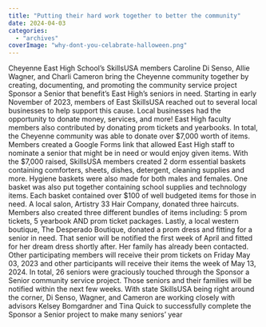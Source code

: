 ```yaml
---
title: "Putting their hard work together to better the community"
date: 2024-04-03
categories: 
  - "archives"
coverImage: "why-dont-you-celabrate-halloween.png"
---
```


Cheyenne East High School’s SkillsUSA members Caroline Di Senso, Allie Wagner, and Charli Cameron bring the Cheyenne community together by creating, documenting, and promoting the community service project Sponsor a Senior that benefit’s East High’s seniors in need. Starting in early November of 2023, members of East SkillsUSA reached out to several local businesses to help support this cause. Local businesses had the opportunity to donate money, services, and more! East High faculty members also contributed by donating prom tickets and yearbooks. In total, the Cheyenne community was able to donate over $7,000 worth of items. Members created a Google Forms link that allowed East High staff to nominate a senior that might be in need or would enjoy given items. With the $7,000 raised, SkillsUSA members created 2 dorm essential baskets containing comforters, sheets, dishes, detergent, cleaning supplies and more. Hygiene baskets were also made for both males and females. One basket was also put together containing school supplies and technology items. Each basket contained over $100 of well budgeted items for those in need. A local salon, Artistry 33 Hair Company, donated three haircuts. Members also created three different bundles of items including: 5 prom tickets, 5 yearbook AND prom ticket packages. Lastly, a local western boutique, The Desperado Boutique, donated a prom dress and fitting for a senior in need. That senior will be notified the first week of April and fitted for her dream dress shortly after. Her family has already been contacted. Other participating members will receive their prom tickets on Friday May 03, 2023 and other participants will receive their items the week of May 13, 2024. In total, 26 seniors were graciously touched through the Sponsor a Senior community service project. Those seniors and their families will be notified within the next few weeks. With state SkillsUSA being right around the corner, Di Senso, Wagner, and Cameron are working closely with advisors Kelsey Bomgardner and Tina Quick to successfully complete the Sponsor a Senior project to make many seniors’ year
